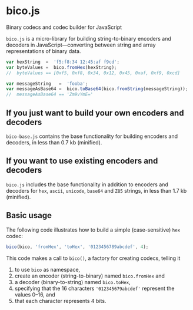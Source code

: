 # bico.js
Binary codecs and codec builder for JavaScript

`bico.js` is a micro-library for building string-to-binary encoders and decoders in JavaScript&mdash;converting between string and array representations of binary data.

```javascript
var hexString  =  'f5:f8:34 12:45:af f9cd';
var byteValues =  bico.fromHex(hexString);
//  byteValues == [0xf5, 0xf8, 0x34, 0x12, 0x45, 0xaf, 0xf9, 0xcd]

var messageString   =  'fooba';
var messageAsBase64 =  bico.toBase64(bico.fromString(messageString));
//  messageAsBase64 == 'Zm9vYmE='
```

## If you just want to build your own encoders and decoders

`bico-base.js` contains the base functionality for building encoders and decoders, in less than 0.7 kb (minified).

## If you want to use existing encoders and decoders

`bico.js` includes the base functionality in addition to encoders and decoders for `hex`, `ascii`, `unicode`, `base64` and `Z85` strings, in less than 1.7 kb (minified).

## Basic usage

The following code illustrates how to build a simple (case-sensitive) `hex` codec:
```javascript
bico(bico, 'fromHex', 'toHex', '0123456789abcdef', 4);
```
This code makes a call to `bico()`, a factory for creating codecs, telling it 

1. to use `bico` as namespace, 
2. create an encoder (string-to-binary) named `bico.fromHex` and 
3. a decoder (binary-to-string) named `bico.toHex`, 
4. specifying that the 16 characters `'012345679abcdef'` represent the values 0&ndash;16, and 
5. that each character represents 4 bits.
